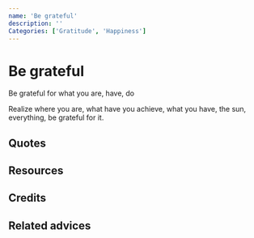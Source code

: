 ```yaml
---
name: 'Be grateful'
description: ''
Categories: ['Gratitude', 'Happiness']
---
```

# Be grateful

Be grateful for what you are, have, do

Realize where you are, what have you achieve, what you have, the sun, everything, be grateful for it.

## Quotes

## Resources

## Credits

## Related advices
